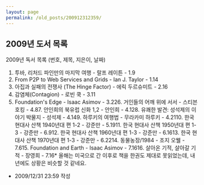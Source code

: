 ```yaml
---
layout: page
permalink: /old_posts/200912312359/
---
```


## 2009년 도서 목록

2009년 독서 목록 (번호, 제목, 지은이, 날짜)

1. 투바, 리처드 파인만의 마지막 여행 - 랄프 레이튼 - 1.9
2. From P2P to Web Services and Grids - Ian J. Taylor - 1.14
3. 아집과 실패의 전쟁사 (The Hinge Factor) - 에릭 두르슈미트 - 2.16
4. 감염체(Contagion) - 로빈 쿡 - 3.11
5. Foundation's Edge - Isaac Asimov - 3.226. 거인들의 어깨 위에 서서 - 스티븐 호킹 - 4.87. 안인희의 북유럽 신화 1,2 - 안인희 - 4.128. 유쾌한 발견: 성석제의 이야기 박물지 - 성석제 - 4.149. 하루키의 여행법 - 무라카미 하루키 - 4.2110. 한국 현대사 산책 1940년대 편 1-2 - 강준만 - 5.1911. 한국 현대사 산책 1950년대 편 1-3 - 강준만 - 6.912. 한국 현대사 산책 1960년대 편 1-3 - 강준만 - 6.1613. 한국 현대사 산책 1970년대 편 1-3 - 강준만 - 6.2214. 동물농장/1984 - 조지 오웰 - 7.615. Foundation and Earth - Isaac Asimov - 7.1616. 살아온 기적, 살아갈 기적 - 장영희 - 7.16* 올해는 미국으로 간 이후로 책을 한권도 제대로 못읽었는데, 내년에도 상황은 비슷할 것 같네요.



- 2009/12/31 23:59 작성